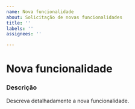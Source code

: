 ```yaml
---
name: Nova funcionalidade
about: Solicitação de novas funcionalidades
title: ''
labels: ''
assignees: ''

---
```


# Nova funcionalidade

### Descrição
Descreva detalhadamente a nova funcionalidade.
